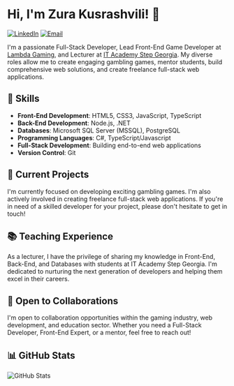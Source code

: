 # Hi, I'm Zura Kusrashvili! 👋

[![LinkedIn](https://img.shields.io/badge/LinkedIn-0077B5?style=flat-square&logo=linkedin&logoColor=white)](https://www.linkedin.com/in/zurab-kusrashvili-9602791b5/)
[![Email](https://img.shields.io/badge/Email-D14836?style=flat-square&logo=gmail&logoColor=white)](mailto:zkusrashvili@gmail.com)

I'm a passionate Full-Stack Developer, Lead Front-End Game Developer at [Lambda Gaming](https://lambdagaming.io/), and Lecturer at [IT Academy Step Georgia](https://ge.itstep.org/). My diverse roles allow me to create engaging gambling games, mentor students, build comprehensive web solutions, and create freelance full-stack web applications.

## 🚀 Skills

- **Front-End Development**: HTML5, CSS3, JavaScript, TypeScript
- **Back-End Development**: Node.js, .NET
- **Databases**: Microsoft SQL Server (MSSQL), PostgreSQL
- **Programming Languages**: C#, TypeScript/Javascript
- **Full-Stack Development**: Building end-to-end web applications
- **Version Control**: Git

## 🌱 Current Projects

I'm currently focused on developing exciting gambling games. I'm also actively involved in creating freelance full-stack web applications. If you're in need of a skilled developer for your project, please don't hesitate to get in touch!


## 📚 Teaching Experience

As a lecturer, I have the privilege of sharing my knowledge in Front-End, Back-End, and Databases with students at IT Academy Step Georgia. I'm dedicated to nurturing the next generation of developers and helping them excel in their careers.

## 💼 Open to Collaborations

I'm open to collaboration opportunities within the gaming industry, web development, and education sector. Whether you need a Full-Stack Developer, Front-End Expert, or a mentor, feel free to reach out!

## 📊 GitHub Stats

![GitHub Stats](https://github-readme-stats.vercel.app/api?username=your-username&show_icons=true&theme=dark)

